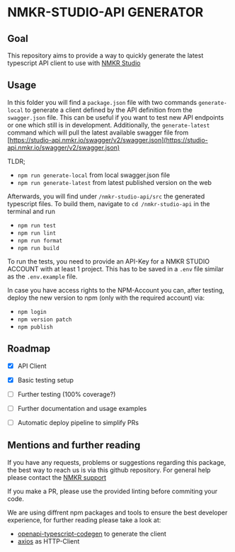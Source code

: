 # NMKR-STUDIO-API GENERATOR
## Goal
This repository aims to provide a way to quickly generate the latest typescript API client to use with [NMKR Studio](https://www.nmkr.io/studio)
## Usage 
In this folder you will find a `package.json` file with two commands `generate-local` to generate a client defined by the API definition from the `swagger.json` file. This can be useful if you want to test new API endpoints or one which still is in development. Additionally, the `generate-latest` command which will pull the latest available swagger file from [https://studio-api.nmkr.io/swagger/v2/swagger.json](https://studio-api.nmkr.io/swagger/v2/swagger.json)

TLDR;
- `npm run generate-local` from local swagger.json file
- `npm run generate-latest` from latest published version on the web

Afterwards, you will find under `/nmkr-studio-api/src` the generated typescript files. To build them, navigate to `cd /nmkr-studio-api` in the terminal and run
- `npm run test`
- `npm run lint`
- `npm run format`
- `npm run build`

To run the tests, you need to provide an API-Key for a NMKR STUDIO ACCOUNT with at least 1 project. This has to be saved in a `.env` file similar as the `.env.example` file.

In case you have access rights to the NPM-Account you can, after testing, deploy the new version to npm (only with the required account) via:
- `npm login`
- `npm version patch`
- `npm publish`



## Roadmap
- [x] API Client
- [x] Basic testing setup
- [ ] Further testing (100% coverage?)
- [ ] Further documentation and usage examples
- [ ] Automatic deploy pipeline to simplify PRs


## Mentions and further reading

If you have any requests, problems or suggestions regarding this package, the best way to reach us is via this github repository. For general help please contact the [NMKR support](https://www.nmkr.io/#contact)

If you make a PR, please use the provided linting before commiting your code.


We are using diffrent npm packages and tools to ensure the best developer experience, for further reading please take a look at:
  - [openapi-typescript-codegen](https://github.com/ferdikoomen/openapi-typescript-codegen) to generate the client
  - [axios](https://github.com/ferdikoomen/openapi-typescript-codegen) as HTTP-Client
  
  